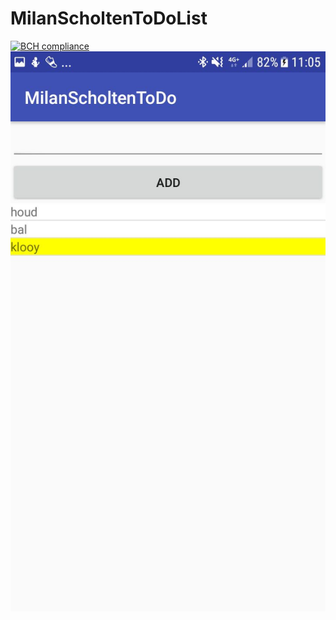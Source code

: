 # MilanScholtenToDoList
[![BCH compliance](https://bettercodehub.com/edge/badge/mielan29/MilanScholtenToDoList?branch=master)](https://bettercodehub.com/)
![image of a todo list in the app with 3 items](https://github.com/mielan29/MilanScholtenToDoList/blob/master/doc/WhatsApp%20Image%202017-11-24%20at%2011.05.59.jpeg)
